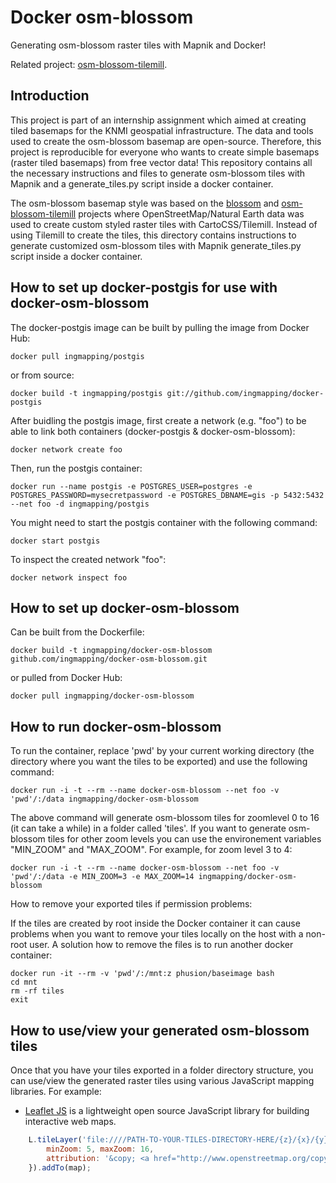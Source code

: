 # Docker osm-blossom

Generating osm-blossom raster tiles with Mapnik and Docker! 

Related project: [osm-blossom-tilemill](https://github.com/ingmapping/osm-blossom-tilemill/).

## Introduction  

This project is part of an internship assignment which aimed at creating tiled basemaps for the KNMI geospatial infrastructure. The data and tools used to create the osm-blossom basemap are open-source. Therefore, this project is reproducible for everyone who wants to create simple basemaps (raster tiled basemaps) from free vector data! This repository contains all the necessary instructions and files to generate osm-blossom tiles with Mapnik and a generate_tiles.py script inside a docker container. 

The osm-blossom basemap style was based on the [blossom](https://github.com/stekhn/blossom) and [osm-blossom-tilemill](https://github.com/ingmapping/osm-blossom-tilemill/) projects where OpenStreetMap/Natural Earth data was used to create custom styled raster tiles with CartoCSS/Tilemill. Instead of using Tilemill to create the tiles, this directory contains instructions to generate customized osm-blossom tiles with Mapnik generate_tiles.py script inside a docker container. 

## How to set up docker-postgis for use with docker-osm-blossom

The docker-postgis image can be built by pulling the image from Docker Hub:

```
docker pull ingmapping/postgis
```
or from source:

```
docker build -t ingmapping/postgis git://github.com/ingmapping/docker-postgis
```

After buidling the postgis image, first create a network (e.g. "foo") to be able to link both containers (docker-postgis & docker-osm-blossom): 

```
docker network create foo
```

Then, run the postgis container:

```
docker run --name postgis -e POSTGRES_USER=postgres -e POSTGRES_PASSWORD=mysecretpassword -e POSTGRES_DBNAME=gis -p 5432:5432 --net foo -d ingmapping/postgis
```

You might need to start the postgis container with the following command:

```
docker start postgis
```

To inspect the created network "foo":

```
docker network inspect foo
```

## How to set up docker-osm-blossom

Can be built from the Dockerfile:

```
docker build -t ingmapping/docker-osm-blossom github.com/ingmapping/docker-osm-blossom.git
```

or pulled from Docker Hub:

```
docker pull ingmapping/docker-osm-blossom
```

## How to run docker-osm-blossom

To run the container, replace 'pwd' by your current working directory (the directory where you want the tiles to be exported) and use the following command:

```
docker run -i -t --rm --name docker-osm-blossom --net foo -v 'pwd'/:/data ingmapping/docker-osm-blossom
```

The above command will generate osm-blossom tiles for zoomlevel 0 to 16 (it can take a while) in a folder called 'tiles'. If you want to generate osm-blossom tiles for other zoom levels you can use the environement variables "MIN_ZOOM" and "MAX_ZOOM". For example, for zoom level 3 to 4:

```
docker run -i -t --rm --name docker-osm-blossom --net foo -v 'pwd'/:/data -e MIN_ZOOM=3 -e MAX_ZOOM=14 ingmapping/docker-osm-blossom
```

How to remove your exported tiles if permission problems: 

If the tiles are created by root inside the Docker container it can cause problems when you want to remove your tiles locally on the host with a non-root user. A solution how to remove the files is to run another docker container:

```
docker run -it --rm -v 'pwd'/:/mnt:z phusion/baseimage bash 
cd mnt 
rm -rf tiles 
exit
```

## How to use/view your generated osm-blossom tiles

Once that you have your tiles exported in a folder directory structure, you can use/view the generated raster tiles using various JavaScript mapping libraries. For example:

* [Leaflet JS](https://leafletjs.com/) is a lightweight open source JavaScript library for building interactive web maps.

```js
	L.tileLayer('file:////PATH-TO-YOUR-TILES-DIRECTORY-HERE/{z}/{x}/{y}.png', {
		minZoom: 5, maxZoom: 16,
		attribution: '&copy; <a href="http://www.openstreetmap.org/copyright">OpenStreetMap</a> contributors | <a href="https://github.com/ingmapping/osm-blossom-tilemill/"> osm-blossom</a> project - <a href="https://www.ingmapping.com">ingmapping.com</a>'
	}).addTo(map);
```
